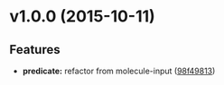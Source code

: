 # v1.0.0 (2015-10-11)


## Features

- **predicate:** refactor from molecule-input
  ([98f49813](https://github.com/CyclicMaterials/util-predicate/commits/98f49813238412861f67982f8aa4bd0ec263cfc7))


